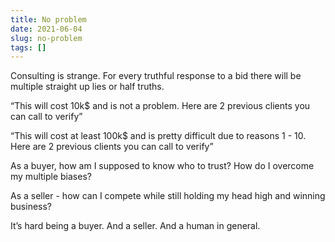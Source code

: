 ```yaml
---
title: No problem
date: 2021-06-04
slug: no-problem
tags: []
---
```


Consulting is strange. For every truthful response to a bid there will be multiple straight up lies or half truths.

“This will cost 10k$ and is not a problem. Here are 2 previous clients you can call to verify”

“This will cost at least 100k$ and is pretty difficult due to reasons 1 - 10. Here are 2 previous clients you can call to verify”

As a buyer, how am I supposed to know who to trust? How do I overcome my multiple biases?

As a seller - how can I compete while still holding my head high and winning business?

It’s hard being a buyer. And a seller. And a human in general.


